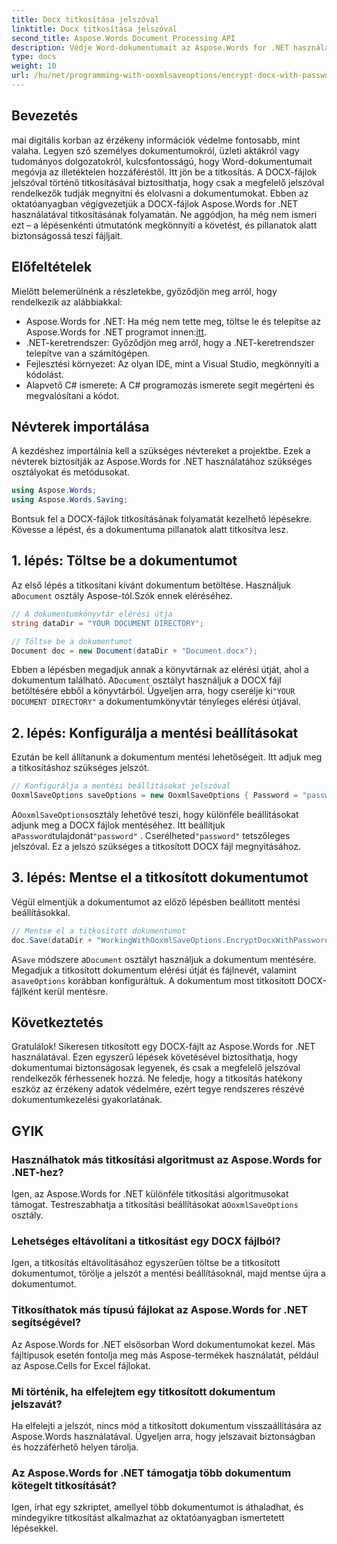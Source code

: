 ```yaml
---
title: Docx titkosítása jelszóval
linktitle: Docx titkosítása jelszóval
second_title: Aspose.Words Document Processing API
description: Védje Word-dokumentumait az Aspose.Words for .NET használatával jelszóval történő titkosításával. Kövesse lépésenkénti útmutatónkat, hogy megvédje bizalmas adatait.
type: docs
weight: 10
url: /hu/net/programming-with-ooxmlsaveoptions/encrypt-docx-with-password/
---
```

## Bevezetés

mai digitális korban az érzékeny információk védelme fontosabb, mint valaha. Legyen szó személyes dokumentumokról, üzleti aktákról vagy tudományos dolgozatokról, kulcsfontosságú, hogy Word-dokumentumait megóvja az illetéktelen hozzáféréstől. Itt jön be a titkosítás. A DOCX-fájlok jelszóval történő titkosításával biztosíthatja, hogy csak a megfelelő jelszóval rendelkezők tudják megnyitni és elolvasni a dokumentumokat. Ebben az oktatóanyagban végigvezetjük a DOCX-fájlok Aspose.Words for .NET használatával titkosításának folyamatán. Ne aggódjon, ha még nem ismeri ezt – a lépésenkénti útmutatónk megkönnyíti a követést, és pillanatok alatt biztonságossá teszi fájljait.

## Előfeltételek

Mielőtt belemerülnénk a részletekbe, győződjön meg arról, hogy rendelkezik az alábbiakkal:

-  Aspose.Words for .NET: Ha még nem tette meg, töltse le és telepítse az Aspose.Words for .NET programot innen:[itt](https://releases.aspose.com/words/net/).
- .NET-keretrendszer: Győződjön meg arról, hogy a .NET-keretrendszer telepítve van a számítógépen.
- Fejlesztési környezet: Az olyan IDE, mint a Visual Studio, megkönnyíti a kódolást.
- Alapvető C# ismerete: A C# programozás ismerete segít megérteni és megvalósítani a kódot.

## Névterek importálása

A kezdéshez importálnia kell a szükséges névtereket a projektbe. Ezek a névterek biztosítják az Aspose.Words for .NET használatához szükséges osztályokat és metódusokat.

```csharp
using Aspose.Words;
using Aspose.Words.Saving;
```

Bontsuk fel a DOCX-fájlok titkosításának folyamatát kezelhető lépésekre. Kövesse a lépést, és a dokumentuma pillanatok alatt titkosítva lesz.

## 1. lépés: Töltse be a dokumentumot

 Az első lépés a titkosítani kívánt dokumentum betöltése. Használjuk a`Document` osztály Aspose-tól.Szók ennek eléréséhez.

```csharp
// A dokumentumkönyvtár elérési útja
string dataDir = "YOUR DOCUMENT DIRECTORY";  

// Töltse be a dokumentumot
Document doc = new Document(dataDir + "Document.docx");
```

 Ebben a lépésben megadjuk annak a könyvtárnak az elérési útját, ahol a dokumentum található. A`Document` osztályt használjuk a DOCX fájl betöltésére ebből a könyvtárból. Ügyeljen arra, hogy cserélje ki`"YOUR DOCUMENT DIRECTORY"` a dokumentumkönyvtár tényleges elérési útjával.

## 2. lépés: Konfigurálja a mentési beállításokat

Ezután be kell állítanunk a dokumentum mentési lehetőségeit. Itt adjuk meg a titkosításhoz szükséges jelszót.

```csharp
// Konfigurálja a mentési beállításokat jelszóval
OoxmlSaveOptions saveOptions = new OoxmlSaveOptions { Password = "password" };
```

A`OoxmlSaveOptions`osztály lehetővé teszi, hogy különféle beállításokat adjunk meg a DOCX fájlok mentéséhez. Itt beállítjuk a`Password`tulajdonát`"password"` . Cserélheted`"password"` tetszőleges jelszóval. Ez a jelszó szükséges a titkosított DOCX fájl megnyitásához.

## 3. lépés: Mentse el a titkosított dokumentumot

Végül elmentjük a dokumentumot az előző lépésben beállított mentési beállításokkal.

```csharp
// Mentse el a titkosított dokumentumot
doc.Save(dataDir + "WorkingWithOoxmlSaveOptions.EncryptDocxWithPassword.docx", saveOptions);
```

A`Save` módszere a`Document` osztályt használjuk a dokumentum mentésére. Megadjuk a titkosított dokumentum elérési útját és fájlnevét, valamint a`saveOptions` korábban konfiguráltuk. A dokumentum most titkosított DOCX-fájlként kerül mentésre.

## Következtetés

Gratulálok! Sikeresen titkosított egy DOCX-fájlt az Aspose.Words for .NET használatával. Ezen egyszerű lépések követésével biztosíthatja, hogy dokumentumai biztonságosak legyenek, és csak a megfelelő jelszóval rendelkezők férhessenek hozzá. Ne feledje, hogy a titkosítás hatékony eszköz az érzékeny adatok védelmére, ezért tegye rendszeres részévé dokumentumkezelési gyakorlatának.

## GYIK

### Használhatok más titkosítási algoritmust az Aspose.Words for .NET-hez?

Igen, az Aspose.Words for .NET különféle titkosítási algoritmusokat támogat. Testreszabhatja a titkosítási beállításokat a`OoxmlSaveOptions` osztály.

### Lehetséges eltávolítani a titkosítást egy DOCX fájlból?

Igen, a titkosítás eltávolításához egyszerűen töltse be a titkosított dokumentumot, törölje a jelszót a mentési beállításoknál, majd mentse újra a dokumentumot.

### Titkosíthatok más típusú fájlokat az Aspose.Words for .NET segítségével?

Az Aspose.Words for .NET elsősorban Word dokumentumokat kezel. Más fájltípusok esetén fontolja meg más Aspose-termékek használatát, például az Aspose.Cells for Excel fájlokat.

### Mi történik, ha elfelejtem egy titkosított dokumentum jelszavát?

Ha elfelejti a jelszót, nincs mód a titkosított dokumentum visszaállítására az Aspose.Words használatával. Ügyeljen arra, hogy jelszavait biztonságban és hozzáférhető helyen tárolja.

### Az Aspose.Words for .NET támogatja több dokumentum kötegelt titkosítását?

Igen, írhat egy szkriptet, amellyel több dokumentumot is áthaladhat, és mindegyikre titkosítást alkalmazhat az oktatóanyagban ismertetett lépésekkel.

